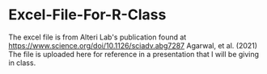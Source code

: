 # Excel-File-For-R-Class

The excel file is from Alteri Lab's publication found at 
https://www.science.org/doi/10.1126/sciadv.abg7287
Agarwal, et al. (2021)
The file is uploaded here for reference in a presentation that I will be giving in class. 
